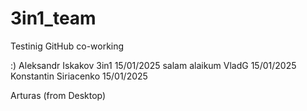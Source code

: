 # 3in1_team
 Testinig GitHub co-working

 :)
Aleksandr Iskakov 3in1 15/01/2025
salam alaikum VladG 15/01/2025
Konstantin Siriacenko 15/01/2025

Arturas (from Desktop)

